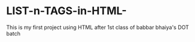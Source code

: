 # LIST-n-TAGS-in-HTML-
This is my first project using HTML after 1st class of babbar bhaiya's DOT batch

